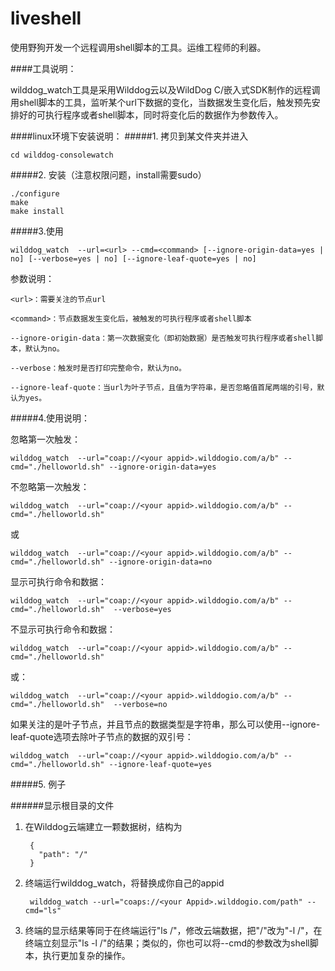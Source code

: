 # liveshell
使用野狗开发一个远程调用shell脚本的工具。运维工程师的利器。

####工具说明：

wilddog_watch工具是采用Wilddog云以及WildDog C/嵌入式SDK制作的远程调用shell脚本的工具，监听某个url下数据的变化，当数据发生变化后，触发预先安排好的可执行程序或者shell脚本，同时将变化后的数据作为参数传入。

####linux环境下安装说明：
#####1. 拷贝到某文件夹并进入

	cd wilddog-consolewatch

#####2. 安装（注意权限问题，install需要sudo）

	./configure
	make
	make install

#####3.使用

	wilddog_watch  --url=<url> --cmd=<command> [--ignore-origin-data=yes | no] [--verbose=yes | no] [--ignore-leaf-quote=yes | no]

参数说明：

	<url>：需要关注的节点url

	<command>：节点数据发生变化后，被触发的可执行程序或者shell脚本

	--ignore-origin-data：第一次数据变化（即初始数据）是否触发可执行程序或者shell脚本，默认为no。

	--verbose：触发时是否打印完整命令，默认为no。

	--ignore-leaf-quote：当url为叶子节点，且值为字符串，是否忽略值首尾两端的引号，默认为yes。

#####4.使用说明：

忽略第一次触发：

	wilddog_watch  --url="coap://<your appid>.wilddogio.com/a/b" --cmd="./helloworld.sh" --ignore-origin-data=yes

不忽略第一次触发：

	wilddog_watch  --url="coap://<your appid>.wilddogio.com/a/b" --cmd="./helloworld.sh"

或

	wilddog_watch  --url="coap://<your appid>.wilddogio.com/a/b" --cmd="./helloworld.sh" --ignore-origin-data=no

显示可执行命令和数据：

	wilddog_watch  --url="coap://<your appid>.wilddogio.com/a/b" --cmd="./helloworld.sh"  --verbose=yes

不显示可执行命令和数据：

	wilddog_watch  --url="coap://<your appid>.wilddogio.com/a/b" --cmd="./helloworld.sh"

或：

	wilddog_watch  --url="coap://<your appid>.wilddogio.com/a/b" --cmd="./helloworld.sh"  --verbose=no

如果关注的是叶子节点，并且节点的数据类型是字符串，那么可以使用--ignore-leaf-quote选项去除叶子节点的数据的双引号：

	wilddog_watch  --url="coap://<your appid>.wilddogio.com/a/b" --cmd="./helloworld.sh" --ignore-leaf-quote=yes

#####5. 例子

######显示根目录的文件

1. 在Wilddog云端建立一颗数据树，结构为

		{
		  "path": "/"
		}	

2. 终端运行wilddog_watch，将<your Appid>替换成你自己的appid

		wilddog_watch --url="coaps://<your Appid>.wilddogio.com/path" --cmd="ls"

3. 终端的显示结果等同于在终端运行"ls /"，修改云端数据，把"/"改为"-l /"，在终端立刻显示"ls -l /"的结果；类似的，你也可以将--cmd的参数改为shell脚本，执行更加复杂的操作。
